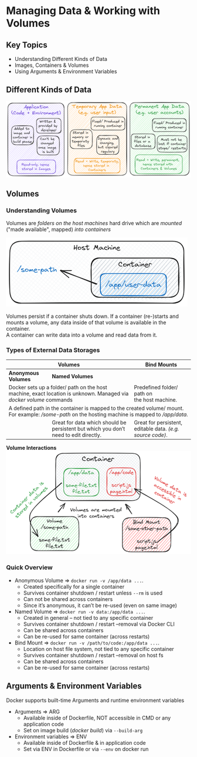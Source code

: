 # Managing Data & Working with Volumes

## Key Topics

- Understanding Different Kinds of Data
- Images, Containers & Volumes
- Using Arguments & Environment Variables

## Different Kinds of Data

![data](./docs/data.excalidraw.png)

## Volumes

### Understanding Volumes

Volumes are _folders on the host machines_ hard drive which are _mounted_ ("made available", mapped) _into containers_

![volumes](./docs/volumes.excalidraw.png)

Volumes persist if a container shuts down. If a container (re-)starts and mounts a volume, any data inside of that volume is available in the container.<br />
A container can write data into a volume and read data from it.

### Types of External Data Storages

<table>
  <thead>
    <tr>
      <th colspan=2>Volumes</th>
      <th>Bind Mounts</th>
    </tr>
  </thead>
  <tbody>
    <tr>
      <td><strong>Anonymous Volumes</strong></td>
      <td><strong>Named Volumes</strong></td>
      <td></td>
    </tr>
    <tr>
      <td colspan=2>Docker sets up a folder/ path on the host machine, exact location is unknown. Managed via <em>docker volume</em> commands</td>
      <td>Predefined folder/ path on<br />the host machine.</td>      
    </tr>
    <tr>
      <td colspan=3>A defined path in the container is mapped to the created volume/ mount. For example: <em>/some-path</em> on the hosting machine is mapped to <em>/app/data</em>.</td>
    </tr>
    <tr>
      <td></td>
      <td>Great for data which should be persistent but which you don’t need to edit directly.</td>
      <td>Great for persistent, editable data. <em>(e.g. source code)</em>.</td>
    </tr>
  </tbody>
</table>

**Volume Interactions**<br />
![interactions](./docs//interactions.excalidraw.png)

### Quick Overview

- Anonymous Volume => `docker run -v /app/data ...`.
  - Created specifically for a single container
  - Survives container shutdown / restart unless `--rm` is used
  - Can not be shared across containers
  - Since it’s anonymous, it can’t be re-used (even on same image)
- Named Volume => `docker run -v data:/app/data ...`.
  - Created in general – not tied to any specific container
  - Survives container shutdown / restart –removal via Docker CLI
  - Can be shared across containers
  - Can be re-used for same container (across restarts)
- Bind Mount => `docker run -v /path/to/code:/app/data ...`.
  - Location on host file system, not tied to any specific container
  - Survives container shutdown / restart –removal on host fs
  - Can be shared across containers
  - Can be re-used for same container (across restarts)

## Arguments & Environment Variables

Docker supports built-time Arguments and runtime environment variables

- Arguments => ARG
  - Available inside of Dockerfile, NOT accessible in CMD or any application code
  - Set on image build (_docker build_) via `--build-arg`
- Environment variables => ENV
  - Available inside of Dockerfile & in application code
  - Set via ENV in Dockerfile or via `--env` on docker run
